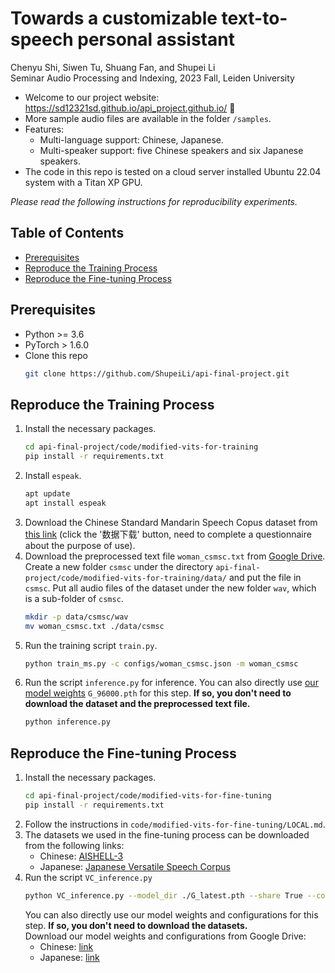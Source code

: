 # Towards a customizable text-to-speech personal assistant
Chenyu Shi, Siwen Tu, Shuang Fan, and Shupei Li\
Seminar Audio Processing and Indexing, 2023 Fall, Leiden University

- Welcome to our project website: https://sd12321sd.github.io/api_project.github.io/ :tada:
- More sample audio files are available in the folder `/samples`.
- Features:
  - Multi-language support: Chinese, Japanese.
  - Multi-speaker support: five Chinese speakers and six Japanese speakers.
- The code in this repo is tested on a cloud server installed Ubuntu 22.04 system with a Titan XP GPU.

*Please read the following instructions for reproducibility experiments.*

## Table of Contents
- [Prerequisites](#prerequisites)
- [Reproduce the Training Process](#reproduce-the-training-process)
- [Reproduce the Fine-tuning Process](#reproduce-the-fine-tuning-process)

## Prerequisites
- Python >= 3.6
- PyTorch > 1.6.0
- Clone this repo
    ```sh
    git clone https://github.com/ShupeiLi/api-final-project.git
    ```

## Reproduce the Training Process
1. Install the necessary packages.
   ```sh
   cd api-final-project/code/modified-vits-for-training
   pip install -r requirements.txt
   ```
2. Install `espeak`.
   ```sh
   apt update
   apt install espeak
   ```
3. Download the Chinese Standard Mandarin Speech Copus dataset from [this link](https://www.data-baker.com/data/index/TNtts/) (click the '数据下载' button, need to complete a questionnaire about the purpose of use). 
4. Download the preprocessed text file `woman_csmsc.txt` from [Google Drive](https://drive.google.com/drive/folders/1SfvsPCb7a17Tg8jSrOprZSJ_V6EH6JsX). Create a new folder `csmsc` under the directory `api-final-project/code/modified-vits-for-training/data/` and put the file in `csmsc`. Put all audio files of the dataset under the new folder `wav`, which is a sub-folder of `csmsc`.
   ```sh
   mkdir -p data/csmsc/wav
   mv woman_csmsc.txt ./data/csmsc
   ```
5. Run the training script `train.py`.
   ```sh
   python train_ms.py -c configs/woman_csmsc.json -m woman_csmsc
   ```
6. Run the script `inference.py` for inference. You can also directly use [our model weights](https://drive.google.com/drive/folders/1SfvsPCb7a17Tg8jSrOprZSJ_V6EH6JsX) `G_96000.pth` for this step. **If so, you don't need to download the dataset and the preprocessed text file.**
   ```sh
   python inference.py
   ```

## Reproduce the Fine-tuning Process
1. Install the necessary packages.
   ```sh
   cd api-final-project/code/modified-vits-for-fine-tuning
   pip install -r requirements.txt
   ```
2. Follow the instructions in `code/modified-vits-for-fine-tuning/LOCAL.md`.
3. The datasets we used in the fine-tuning process can be downloaded from the following links:
   - Chinese: [AISHELL-3](https://www.openslr.org/93/)
   - Japanese: [Japanese Versatile Speech Corpus](https://sites.google.com/site/shinnosuketakamichi/research-topics/jvs_corpus)
5. Run the script `VC_inference.py`
   ```sh
   python VC_inference.py --model_dir ./G_latest.pth --share True --config_dir CONFIG_FILEPATH
   ```
   You can also directly use our model weights and configurations for this step. **If so, you don't need to download the datasets.**\
   Download our model weights and configurations from Google Drive:
   - Chinese: [link](https://drive.google.com/drive/folders/1VANyQ2oi2NfIrWJAVhJzqeLWkm6tnuBP)
   - Japanese: [link](https://drive.google.com/drive/folders/11SZBcahzmsGT6l20S0UR9KW2SXGiEtmx)
   
